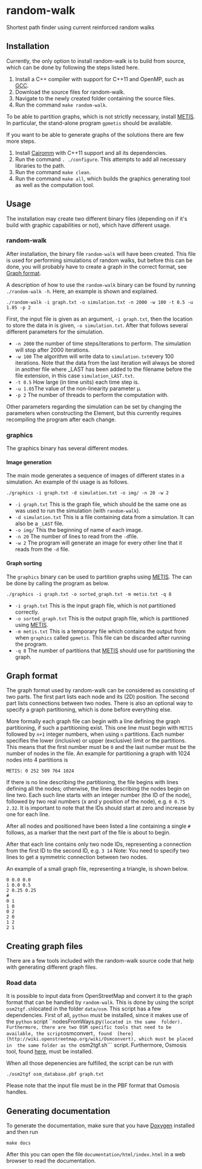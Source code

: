 random-walk
===========

Shortest path finder using current reinforced random walks

## Installation ##

Currently, the only option to install random-walk is to build from source, 
which can be done by following the steps listed here.

1. Install a C++ compiler with support for C++11 and OpenMP, such as 
[GCC](https://gcc.gnu.org).
2. Download the source files for random-walk.
3. Navigate to the newly created folder containing the source files.
4. Run the command ```make random-walk```.

To be able to partition graphs, which is not strictly necessary, install 
[METIS](http://glaros.dtc.umn.edu/gkhome/views/metis). In particular, the 
stand-alone program ```gpmetis``` should be available.

If you want to be able to generate graphs of the solutions there are few more 
steps.
1. Install [Cairomm](http://cairographics.org/cairomm/) 
with C++11 support and all its dependencies.
2. Run the command ```. ./configure```. This 
attempts to add all necessary libraries to the path.
3. Run the command ```make clean```.
4. Run the command ```make all```, which builds the graphics 
generating tool as well as the computation tool.

## Usage ##

The installation may create two different binary files (depending on if it's 
build with graphic capabilities or not), which have different usage.

### random-walk ###

After installation, the binary file ```random-walk``` will have been created. 
This file is used for performing simulations of random walks, but before this 
can be done, you will probably have to create a graph in the correct format, 
see [Graph format](#graph-format).

A description of how to use the ```random-walk``` binary can be found by 
running ```./random-walk -h```. Here, an example is shown and explained.

	./random-walk -i graph.txt -o simulation.txt -n 2000 -w 100 -t 0.5 -u 1.05 -p 2

First, the input file is given as an argument, ```-i graph.txt```, then 
the location to store the data in is given, ```-o simulation.txt```. After 
that follows several different parameters for the simulation.
+ ```-n 2000``` the number of time steps/iterations to perform. The simulation
will stop after 2000 iterations.
+ ```-w 100``` The algorithm will write data to ```simulation.txt```every 
100 iterations. Note that the data from the last iteration will always be 
stored in another file where _LAST has been added to the filename before the 
file extension, in this case ```simulation_LAST.txt```.
+ ```-t 0.5``` How large (in time units) each time step is.
+ ```-u 1.05```The value of the non-linearity parameter μ.
+ ```-p 2``` The number of threads to perform the computation with.

Other parameters regarding the simulation can be set by changing the parameters
when constructing the Element, but this currently requires recompiling the 
program after each change.

### graphics ###

The graphics binary has several different modes.

#### Image generation ####

The main mode generates a sequence of images of different states in a 
simulation. An example of thi usage is as follows.

	./graphics -i graph.txt -d simulation.txt -o img/ -n 20 -w 2

+ ```-i graph.txt``` This is the graph file, which should be the same one as 
was used to run the simulation (with ```random-walk```).
+ ```-d simulation.txt``` This is a file containing data from a simulation.
It can also be a ```_LAST``` file.
+ ```-o img/``` This the beginning of name of each image.
+ ```-n 20``` The number of lines to read from the ```-d```file.
+ ```-w 2``` The program will generate an image for every other line that it 
reads from the ```-d``` file.

#### Graph sorting ####

The ```graphics``` binary can be used to partition graphs using 
[METIS](http://glaros.dtc.umn.edu/gkhome/views/metis). The can be done by 
calling the program as below.

	./graphics -i graph.txt -o sorted_graph.txt -m metis.txt -q 8

+ ```-i graph.txt``` This is the input graph file, which is not partitioned 
correctly.
+ ```-o sorted_graph.txt``` This is the output graph file, which is partitioned
using [METIS](http://glaros.dtc.umn.edu/gkhome/views/metis). 
+ ```-m metis.txt``` This is a temporary file which contains the output from 
when ```graphics``` called ```gpmetis```. This file can be discarded after 
running the program.
+ ```-q 8``` The number of partitions that 
[METIS](http://glaros.dtc.umn.edu/gkhome/views/metis) should use for 
partitioning the graph.

## Graph format ##

The graph format used by random-walk can be considered as consisting of two 
parts. The first part lists each node and its (2D) position. The second part 
lists connections between two nodes. There is also an optional way to specify 
a graph partitioning, which is done before everything else.

More formally each graph file can begin with a line defining the graph 
partitioning, if such a partitioning exist. This one line must begin with
```METIS``` followed by ```n+1``` integer numbers, when using ```n```
partitions. Each number specifies the lower (inclusive) or upper (exclusive) 
limit or the partitions. This means that the first number must be ```0``` and 
the last number must be the number of nodes in the file. An example for 
partitioning a graph with 1024 nodes into 4 partitions is 

	METIS: 0 252 509 764 1024

If there is no line describing the partitioning, the file begins with lines 
defining all the nodes; otherwise, the lines describing the nodes begin on 
line two. Each such line starts with an integer number (the ID of the node), 
followed by two real numbers (x and y position of the node), e.g. 
```0 0.75 2.32```. It is important to note that the IDs should start at zero 
and increase by one for each line.

After all nodes and positioned have been listed a line containing a single 
```#``` follows, as a marker that the next part of the file is about to begin.

After that each line contains only two node IDs, representing a connection from
the first ID to the second ID, e.g. ```3 14``` Note: You need to specify two 
lines to get a symmetric connection between two nodes.

An example of a small graph file, representing a triangle, is shown below.

	0 0.0 0.0
	1 0.0 0.5
	2 0.25 0.25
	#
	0 1
	1 0
	0 2
	2 0
	1 2
	2 1

## Creating graph files ##

There are a few tools included with the random-walk source code that help with 
generating different graph files.

### Road data ###

It is possible to input data from OpenStreetMap and convert it to the graph 
format that can be handled by ```random-walk```. This is done by using the 
script ```osm2tgf.sh```located in the folder ```data/osm```. This script has a 
few dependencies. First of all, ```python``` must be installed, since it makes 
use of the ```python``` script ``nodesFromWays.py``` (located in the same 
folder). Furthermore, there are two OSM specific tools that need to be 
available, the script ```osmconvert```, found 
[here](http://wiki.openstreetmap.org/wiki/Osmconvert), which must be placed in 
the same folder as the ```osm2tgf.sh``` script. Furthermore, Osmosis tool, 
found [here](http://wiki.openstreetmap.org/wiki/Osmosis), must be installed.

When all those depenencies are fulfilled, the script can be run with

	./osm2tgf osm_database.pbf graph.txt

Please note that the input file must be in the PBF format that Osmosis handles.

## Generating documentation ##

To generate the documentation, make sure that you have 
[Doxygen](http://www.doxygen.org) installed and then run

	make docs

After this you can open the file ```documentation/html/index.html``` in a web 
browser to read the documentation.
